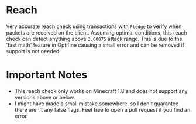 # Reach
Very accurate reach check using transactions with `Pledge` to verify when packets are received on the client.
Assuming optimal conditions, this reach check can detect anything above `3.00075` attack range.
This is due to the 'fast math' feature in Optifine causing a small error and can be removed if support is not needed.

# Important Notes
- This reach check only works on Minecraft 1.8 and does not support any versions above or below.
- I might have made a small mistake somewhere, so I don't guarantee there aren't any false flags. Feel free to open a pull request if you find an error.
